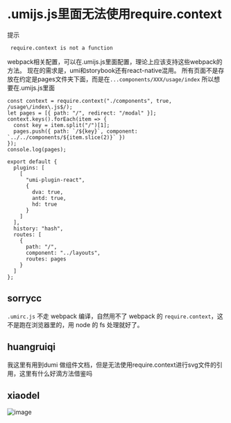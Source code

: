 # .umijs.js里面无法使用require.context

提示

```
 require.context is not a function
```

webpack相关配置，可以在.umijs.js里面配置，理论上应该支持这些webpack的方法。
现在的需求是，umi和storybook还有react-native混用。
所有页面不是存放在约定是pages文件夹下面，而是在`...components/XXX/usage/index`
所以想要在.umijs.js里面

```
const context = require.context("./components", true, /usage\/index\.js$/);
let pages = [{ path: "/", redirect: "/modal" }];
context.keys().forEach(item => {
  const key = item.split("/")[1];
  pages.push({ path: `/${key}`, component: `../../components/${item.slice(2)}` })
});
console.log(pages);

export default {
  plugins: [
    [
      "umi-plugin-react",
      {
        dva: true,
        antd: true,
        hd: true
      }
    ]
  ],
  history: "hash",
  routes: [
    {
      path: "/",
      component: "../layouts",
      routes: pages
    }
  ]
};

```

## sorrycc

`.umirc.js` 不走 webpack 编译，自然用不了 webpack 的 `require.context`，这不是跑在浏览器里的，用 node 的 fs 处理就好了。

## huangruiqi

我这里有用到dumi 做组件文档，但是无法使用require.context进行svg文件的引用，这里有什么好滴方法借鉴吗

## xiaodel

![image](https://user-images.githubusercontent.com/24968415/230316958-aebe2cb3-d6e9-4fd8-965d-567a41061a15.png)
